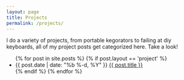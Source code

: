 ```yaml
---
layout: page
title: Projects
permalink: /projects/
---
```

I do a variety of projects, from portable kegorators to failing at diy keyboards, all of my project posts get categorized here. Take a look!
<ul class="posts">
{% for post in site.posts %}
  {% if post.layout == 'project' %}
    <li>
      <span class="post-date">{{ post.date | date: "%b %-d, %Y" }}</span>
      <a class="post-link" href="{{ post.url | prepend: site.baseurl }}">{{ post.title }}</a>
    </li>
  {% endif %}
{% endfor %}
</ul>